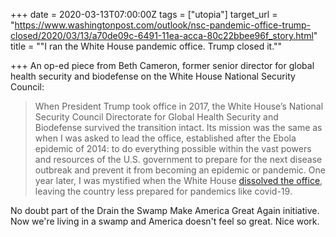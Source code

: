 +++
date = 2020-03-13T07:00:00Z
tags = ["utopia"]
target_url = "https://www.washingtonpost.com/outlook/nsc-pandemic-office-trump-closed/2020/03/13/a70de09c-6491-11ea-acca-80c22bbee96f_story.html"
title = "\"I ran the White House pandemic office. Trump closed it.\""

+++
An op-ed piece from Beth Cameron, former senior director for global health security and biodefense on the White House National Security Council:

> When President Trump took office in 2017, the White House’s National Security Council Directorate for Global Health Security and Biodefense survived the transition intact. Its mission was the same as when I was asked to lead the office, established after the Ebola epidemic of 2014: to do everything possible within the vast powers and resources of the U.S. government to prepare for the next disease outbreak and prevent it from becoming an epidemic or pandemic. One year later, I was mystified when the White House [dissolved the office](https://www.washingtonpost.com/news/to-your-health/wp/2018/05/10/top-white-house-official-in-charge-of-pandemic-response-exits-abruptly/?tid=lk_inline_manual_2&itid=lk_inline_manual_2 "www.washingtonpost.com"), leaving the country less prepared for pandemics like covid-19.

No doubt part of the Drain the Swamp Make America Great Again initiative. Now we're living in a swamp and America doesn't feel so great. Nice work.